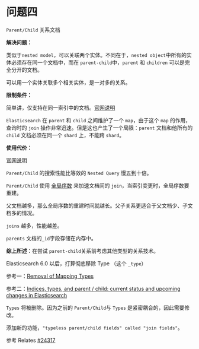 # 问题四

`Parent/Child` 关系文档

**解决问题：**

类似于`nested model`，可以关联两个实体。不同在于，`nested object`中所有的实体必须存在同一个文档中，而在 `parent-child`中，`parent` 和 `children` 可以是完全分开的文档。

可以用一个实体关联多个相关实体，是一对多的关系。

**限制条件：**

简单讲，仅支持在同一索引中的文档。[官网说明](https://www.elastic.co/guide/en/elasticsearch/guide/current/parent-child.html)

`Elasticsearch` 在 `parent` 和 `child` 之间维护了一个 `map`，由于这个 `map` 的作用，查询时的 `join` 操作非常迅速。但是这也产生了一个局限：`parent` 文档和他所有的 `child` 文档必须在同一个 `shard` 上，不能跨 `shard`。

**使用代价：**

[官网说明](https://www.elastic.co/guide/en/elasticsearch/guide/current/parent-child-performance.html#_global_ordinals_and_latency)

`Parent/Child` 的搜索性能比等效的 `Nested Query` 慢五到十倍。

`Parent/Child` 使用 [全局序数](https://www.elastic.co/guide/cn/elasticsearch/guide/current/preload-fielddata.html#global-ordinals) 来加速文档间的 `join`，当索引变更时，全局序数要重建。

父文档越多，那么全局序数的重建时间就越长。父子关系更适合于父文档少、子文档多的情况。

`joins` 越多，性能越差。

`parents` 文档的`_id`字段存储在内存中。

**综上所述**：在尝试 `parent-child`关系前考虑其他类型的关系技术。

Elasticsearch 6.0 以后，打算彻底移除 Type （这个 `_type`）

参考一：[Removal of Mapping Types](https://www.elastic.co/blog/elasticsearch-6-0-0-alpha1-released)

参考二：[Indices, types, and parent / child: current status and upcoming changes in Elasticsearch](https://www.elastic.co/blog/index-type-parent-child-join-now-future-in-elasticsearch)

`Types` 将被删除。因为之前的 `Parent/Child`与 `Types` 是紧密耦合的，因此需要修改。

添加新的功能，`"typeless parent/child fields" called "join fields"`。

参考 Relates [\#24317](https://github.com/elastic/elasticsearch/pull/24317)

